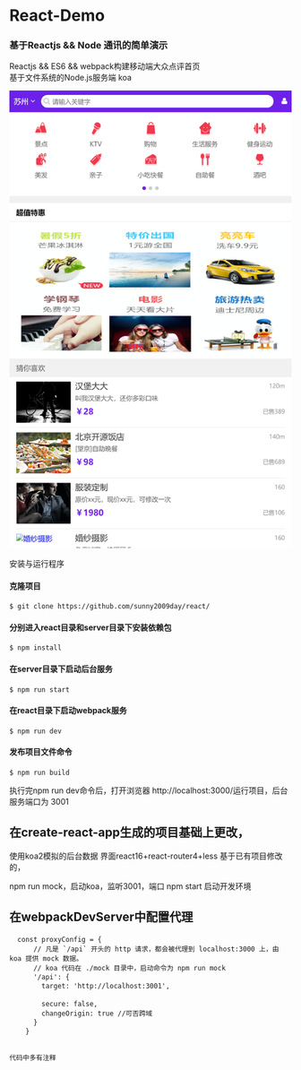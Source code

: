 # React-Demo
### 基于Reactjs && Node 通讯的简单演示
Reactjs && ES6 && webpack构建移动端大众点评首页  
基于文件系统的Node.js服务端
koa


![index.png](https://github.com/sunny2009day/react/blob/master/src/UE/index.png)  

安装与运行程序
#### 克隆项目
```
$ git clone https://github.com/sunny2009day/react/
```

#### 分别进入react目录和server目录下安装依赖包

```
$ npm install
```
#### 在server目录下启动后台服务

``` 
$ npm run start
```
#### 在react目录下启动webpack服务

``` 
$ npm run dev
```
#### 发布项目文件命令
```
$ npm run build 
```

执行完npm run dev命令后，打开浏览器 http://localhost:3000/运行项目，后台服务端口为 3001

 
## 在create-react-app生成的项目基础上更改，
使用koa2模拟的后台数据
界面react16+react-router4+less
基于已有项目修改的，

npm run mock，启动koa，监听3001，端口
npm start 启动开发环境
## 在webpackDevServer中配置代理 

```
  const proxyConfig = {
      // 凡是 `/api` 开头的 http 请求，都会被代理到 localhost:3000 上，由 koa 提供 mock 数据。
      // koa 代码在 ./mock 目录中，启动命令为 npm run mock
      '/api': {
        target: 'http://localhost:3001',
        
        secure: false,
        changeOrigin: true //可否跨域
      }
    }
    
```
    代码中多有注释

